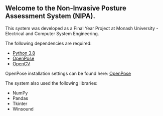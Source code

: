 ## Welcome to the Non-Invasive Posture Assessment System (NIPA).

This system was developed as a Final Year Project at Monash University - Electrical and Computer System Engineering.

The following dependencies are required:
- [Python 3.8](https://www.python.org/downloads/release/python-386/)
- [OpenPose](https://github.com/CMU-Perceptual-Computing-Lab/openpose)
- [OpenCV](https://opencv.org/)

OpenPose installation settings can be found here: [OpenPose](https://github.com/CMU-Perceptual-Computing-Lab/openpose/blob/master/doc/installation/1_prerequisites.md)

The system also used the following libraries:
- NumPy
- Pandas
- Tkinter
- Winsound

